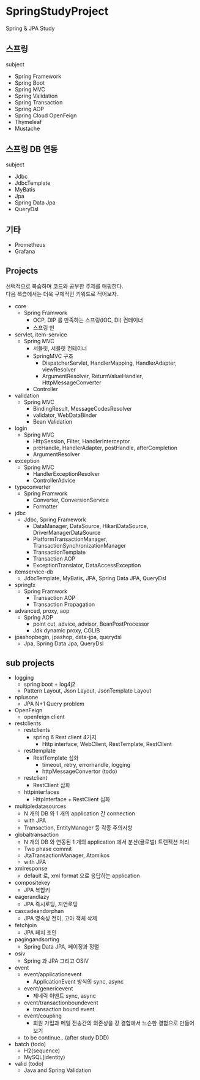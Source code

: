 # SpringStudyProject
  
Spring & JPA Study

## 스프링
  
subject  
- Spring Framework
- Spring Boot
- Spring MVC
- Spring Validation
- Spring Transaction
- Spring AOP
- Spring Cloud OpenFeign
- Thymeleaf
- Mustache


## 스프링 DB 연동
  
subject  
- Jdbc
- JdbcTemplate
- MyBatis
- Jpa
- Spring Data Jpa
- QueryDsl


## 기타
  
- Prometheus
- Grafana


## Projects
선택적으로 복습하며 코드와 공부한 주제를 매핑한다.  
다음 복습에서는 더욱 구체적인 키워드로 적어보자.  
  
- core
  - Spring Framwork
    - OCP, DIP 를 만족하는 스프링(IOC, DI) 컨테이너
    - 스프링 빈
- servlet, item-service
  - Spring MVC
    - 서블릿, 서블릿 컨테이너
    - SpringMVC 구조
      - DispatcherServlet, HandlerMapping, HandlerAdapter, viewResolver
      - ArgumentResolver, ReturnValueHandler, HttpMessageConverter
    - Controller
- validation
  - Spring MVC
    - BindingResult, MessageCodesResolver
    - validator, WebDataBinder
    - Bean Validation
- login
  - Spring MVC
    - HttpSession, Filter, HandlerInterceptor
    - preHandle, HandlerAdapter, postHandle, afterCompletion
    - ArgumentResolver
- exception
  - Spring MVC
    - HandlerExceptionResolver
    - ControllerAdvice
- typeconverter
  - Spring Framwork
    - Converter, ConversionService
    - Formatter
- jdbc
  - Jdbc, Spring Framework
    - DataManager, DataSource, HikariDataSource, DriverManagerDataSource
    - PlatformTransactionManager, TransactionSynchronizationManager
    - TransactionTemplate
    - Transaction AOP
    - ExceptionTranslator, DataAccessException
- itemservice-db
  - JdbcTemplate, MyBatis, JPA, Spring Data JPA, QueryDsl
- springtx
  - Spring Framwork
    - Transaction AOP
    - Transaction Propagation
- advanced, proxy, aop
  - Spring AOP
    - point cut, advice, advisor, BeanPostProcessor
    - Jdk dynamic proxy, CGLIB
- jpashopbegin, jpashop, data-jpa, querydsl
  - Jpa, Spring Data Jpa, QueryDsl

## sub projects
- logging
  - spring boot + log4j2
  - Pattern Layout, Json Layout, JsonTemplate Layout
- nplusone
  - JPA N+1 Query problem
- OpenFeign
  - openfeign client
- restclients
  - restclients
    - spring 6 Rest client 4가지
      - Http interface, WebClient, RestTemplate, RestClient
  - resttemplate
    - RestTemplate 심화
      - timeout, retry, errorhandle, logging
      - httpMessageConvertor (todo)
  - restclient
    - RestClient 심화
  - httpinterfaces
    - HttpInterface + RestClient 심화
- multipledatasources
  - N 개의 DB 와 1 개의 application 간 connection
  - with JPA
  - Transaction, EntityManager 등 각종 주의사항
- globaltransaction
  - N 개의 DB 와 연동된 1 개의 application 에서 분산(글로벌) 트랜잭션 처리
  - Two phase commit
  - JtaTransactionManager, Atomikos
  - with JPA
- xmlresponse
  - default 로, xml format 으로 응답하는 application
- compositekey
  - JPA 복합키
- eagerandlazy
  - JPA 즉시로딩, 지연로딩
- cascadeandorphan
  - JPA 영속성 전이, 고아 객체 삭제
- fetchjoin
  - JPA 페치 조인
- pagingandsorting
  - Spring Data JPA, 페이징과 정렬
- osiv
  - Spring 과 JPA 그리고 OSIV
- event
  - event/applicationevent
    - ApplicationEvent 방식의 sync, async
  - event/genericevent
    - 제네릭 이벤트 sync, async
  - event/transactionboundevent
    - transaction bound event
  - event/coupling
    - 회원 가입과 메일 전송간의 의존성을 강 결합에서 느슨한 결합으로 만들어보기
  - to be continue.. (after study DDD)
- batch (todo)
  - H2(sequence)
  - MySQL(identity)
- valid (todo)
  - Java and Spring Validation
